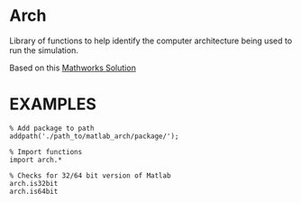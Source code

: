 Arch
====

Library of functions to help identify the computer architecture being used to run the simulation.

Based on this [Mathworks Solution](http://www.mathworks.co.uk/support/solutions/en/data/1-2HBX9L/)

EXAMPLES
========

    % Add package to path
    addpath('./path_to/matlab_arch/package/');

    % Import functions 
    import arch.* 

    % Checks for 32/64 bit version of Matlab 
    arch.is32bit
    arch.is64bit

